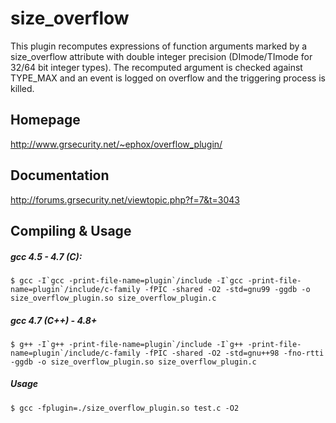 size_overflow
=============

This plugin recomputes expressions of function arguments marked by a size_overflow attribute with double integer precision (DImode/TImode for 32/64 bit integer types). The recomputed argument is checked against TYPE_MAX and an event is logged on overflow and the triggering process is killed.

Homepage
--------

http://www.grsecurity.net/~ephox/overflow_plugin/

Documentation
-------------

http://forums.grsecurity.net/viewtopic.php?f=7&t=3043


Compiling & Usage
-----------------

##### gcc 4.5 - 4.7 (C):

```shell
$ gcc -I`gcc -print-file-name=plugin`/include -I`gcc -print-file-name=plugin`/include/c-family -fPIC -shared -O2 -std=gnu99 -ggdb -o size_overflow_plugin.so size_overflow_plugin.c
```

##### gcc 4.7 (C++) - 4.8+

```shell
$ g++ -I`g++ -print-file-name=plugin`/include -I`g++ -print-file-name=plugin`/include/c-family -fPIC -shared -O2 -std=gnu++98 -fno-rtti -ggdb -o size_overflow_plugin.so size_overflow_plugin.c
```

##### Usage

```shell
$ gcc -fplugin=./size_overflow_plugin.so test.c -O2
```
